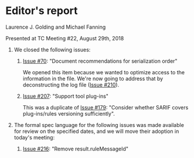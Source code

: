 # Editor's report

Laurence J. Golding and Michael Fanning

Presented at TC Meeting #22, August 29th, 2018

1. We closed the following issues:

    1. [Issue #70](https://github.com/oasis-tcs/sarif-spec/issues/70): "Document recommendations for serialization order"

        We opened this item because we wanted to optimize access to the information in the file. We're now going to address that by deconstructing the log file ([Issue #210](https://github.com/oasis-tcs/sarif-spec/issues/210)).

    1. [Issue #207](https://github.com/oasis-tcs/sarif-spec/issues/207): "Support tool plug-ins"

        This was a duplicate of [Issue #179](https://github.com/oasis-tcs/sarif-spec/issues/179): "Consider whether SARIF covers plug-ins/rules versioning sufficiently".

1. The formal spec language for the following issues was made available for review on the specified dates, and we will move their adoption in today's meeting:

    1. [Issue #216](https://github.com/oasis-tcs/sarif-spec/issues/216): "Remove result.ruleMessageId"
